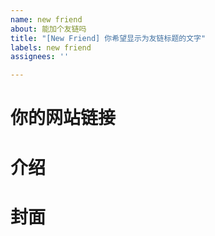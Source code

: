 ```yaml
---
name: new friend
about: 能加个友链吗
title: "[New Friend] 你希望显示为友链标题的文字"
labels: new friend
assignees: ''

---
```


# 你的网站链接

<!--无需添加`https://`，也无需在末尾添加`/`-->

# 介绍

<!--介绍你的网站或你自己-->

# 封面

<!--一张你希望显示为封面的图片(1:1效果最好)-->
